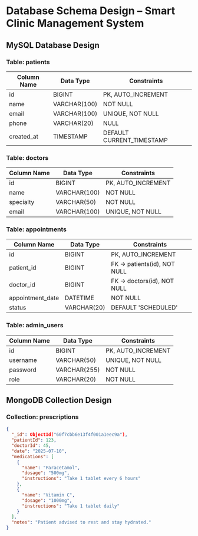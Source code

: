 # Database Schema Design – Smart Clinic Management System

## MySQL Database Design

### Table: patients

| Column Name | Data Type    | Constraints               |
|-------------|--------------|---------------------------|
| id          | BIGINT       | PK, AUTO_INCREMENT        |
| name        | VARCHAR(100) | NOT NULL                  |
| email       | VARCHAR(100) | UNIQUE, NOT NULL          |
| phone       | VARCHAR(20)  | NULL                      |
| created_at  | TIMESTAMP    | DEFAULT CURRENT_TIMESTAMP |

### Table: doctors

| Column Name | Data Type    | Constraints        |
|-------------|--------------|--------------------|
| id          | BIGINT       | PK, AUTO_INCREMENT |
| name        | VARCHAR(100) | NOT NULL           |
| specialty   | VARCHAR(50)  | NOT NULL           |
| email       | VARCHAR(100) | UNIQUE, NOT NULL   |

### Table: appointments

| Column Name      | Data Type   | Constraints                 |
|------------------|-------------|-----------------------------|
| id               | BIGINT      | PK, AUTO_INCREMENT          |
| patient_id       | BIGINT      | FK → patients(id), NOT NULL |
| doctor_id        | BIGINT      | FK → doctors(id), NOT NULL  |
| appointment_date | DATETIME    | NOT NULL                    |
| status           | VARCHAR(20) | DEFAULT 'SCHEDULED'         |

### Table: admin_users

| Column Name | Data Type    | Constraints        |
|-------------|--------------|--------------------|
| id          | BIGINT       | PK, AUTO_INCREMENT |
| username    | VARCHAR(50)  | UNIQUE, NOT NULL   |
| password    | VARCHAR(255) | NOT NULL           |
| role        | VARCHAR(20)  | NOT NULL           |

## MongoDB Collection Design

### Collection: prescriptions

```json
{
  "_id": ObjectId("60f7cbb6e13f4f001a1eec9a"),
  "patientId": 123,
  "doctorId": 45,
  "date": "2025-07-10",
  "medications": [
    {
      "name": "Paracetamol",
      "dosage": "500mg",
      "instructions": "Take 1 tablet every 6 hours"
    },
    {
      "name": "Vitamin C",
      "dosage": "1000mg",
      "instructions": "Take 1 tablet daily"
    }
  ],
  "notes": "Patient advised to rest and stay hydrated."
}



